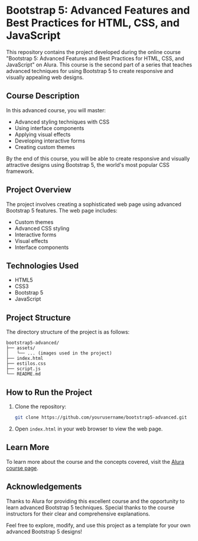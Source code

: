 # Bootstrap 5: Advanced Features and Best Practices for HTML, CSS, and JavaScript

This repository contains the project developed during the online course "Bootstrap 5: Advanced Features and Best Practices for HTML, CSS, and JavaScript" on Alura. This course is the second part of a series that teaches advanced techniques for using Bootstrap 5 to create responsive and visually appealing web designs.

## Course Description
In this advanced course, you will master:
- Advanced styling techniques with CSS
- Using interface components
- Applying visual effects
- Developing interactive forms
- Creating custom themes

By the end of this course, you will be able to create responsive and visually attractive designs using Bootstrap 5, the world's most popular CSS framework.

## Project Overview
The project involves creating a sophisticated web page using advanced Bootstrap 5 features. The web page includes:

- Custom themes
- Advanced CSS styling
- Interactive forms
- Visual effects
- Interface components

## Technologies Used
- HTML5
- CSS3
- Bootstrap 5
- JavaScript

## Project Structure
The directory structure of the project is as follows:
```
bootstrap5-advanced/
├── assets/
│   └── ... (images used in the project)
├── index.html
├── estilos.css
├── script.js
└── README.md
```

## How to Run the Project
1. Clone the repository:
   ```sh
   git clone https://github.com/yourusername/bootstrap5-advanced.git
   ```
2. Open `index.html` in your web browser to view the web page.

## Learn More
To learn more about the course and the concepts covered, visit the [Alura course page](https://cursos.alura.com.br/course/bootstrap-5-novos-recursos-praticas-html-css-javascript).

## Acknowledgements
Thanks to Alura for providing this excellent course and the opportunity to learn advanced Bootstrap 5 techniques. Special thanks to the course instructors for their clear and comprehensive explanations.

Feel free to explore, modify, and use this project as a template for your own advanced Bootstrap 5 designs!
